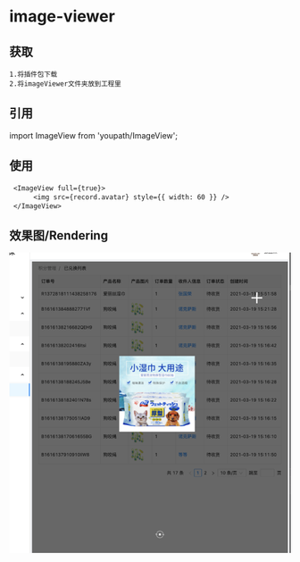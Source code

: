 # image-viewer #

## 获取

	1.将插件包下载
	2.将imageViewer文件夹放到工程里

## 引用

  import ImageView from 'youpath/ImageView';

## 使用

  ```
   <ImageView full={true}>
        <img src={record.avatar} style={{ width: 60 }} />
   </ImageView>
  ```
## 效果图/Rendering ##

![Image text](screenshot.png)